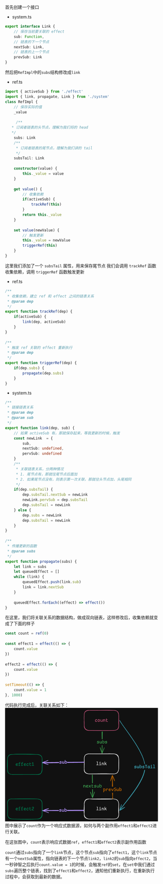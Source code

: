 首先创建一个接口
* system.ts
```ts
export interface Link {
    // 保存当前要关联的 effect
    sub: Function,
    // 链表的下一个节点
    nextSub: Link,
    // 链表的上一个节点
    prevSub: Link
}
```
然后把`RefImpl`中的`subs`结构修改成`link`
* ref.ts
```ts
import { activeSub } from './effect'
import { link, propagate, Link } from './system'
class RefImpl {
    // 保存实际的值
    _value

     /**
   * 订阅者链表的头节点，理解为我们将的 head
   */
    subs: Link
    /**
     * 订阅者链表的尾节点，理解为我们讲的 tail
     */
    subsTail: Link

    constructor(value) {
        this._value = value
    }

    get value() {
        // 收集依赖
        if(activeSub) {
            trackRef(this)
        }
        return this._value
    }

    set value(newValue) {
        // 触发更新
        this._value = newValue
        triggerRef(this)
    }
}
```
这里我们添加了一个 `subsTail` 属性，用来保存尾节点
我们会调用 `trackRef` 函数收集依赖，调用 `triggerRef` 函数触发更新
* ref.ts
```ts
/**
 * 收集依赖，建立 ref 和 effect 之间的链表关系
 * @param dep
 */
export function trackRef(dep) {
    if(activeSub) {
        link(dep, activeSub)
    }
}

/**
 * 触发 ref 关联的 effect 重新执行
 * @param dep
 */
export function triggerRef(dep) {
    if(dep.subs) {
        propagate(dep.subs)
    }
}
```
* system.ts
```ts
/**
 * 链接链表关系
 * @param dep
 * @param sub
 */
export function link(dep, sub) {
    // 如果 activeSub 有，那就保存起来，等我更新的时候，触发
    const newLink  = {
        sub,
        nextSub: undefined,
        pervSub: undefined
    }
    /**
     * 关联链表关系，分两种情况
     * 1. 尾节点有，那就往尾节点后面加
     * 2. 如果尾节点没有，则表示第一次关联，那就往头节点加，头尾相同
     */
    if(dep.subsTail) {
        dep.subsTail.nextSub = newLink
        newLink.pervSub = dep.subsTail
        dep.subsTail = newLink
    } else {
        dep.subs = newLink
        dep.subsTail = newLink
    }
}

/**
 * 传播更新的函数
 * @param subs
 */
export function propagate(subs) {
    let link = subs
    let queuedEffect = []
    while (link) {
        queuedEffect.push(link.sub)
        link = link.nextSub
    }

    queuedEffect.forEach((effect) => effect())
}
```
在这里，我们将关联关系的数据结构，做成双向链表，这样修改后，收集依赖就变成了下面的样子
```ts
const count = ref(0)

const effect1 = effect(() => {
    count.value
})

effect2 = effect(() => {
    count.value
})

setTimeout(() => {
    count.value = 1
}, 1000)
```
代码执行完成后，关联关系如下：
![alt text](../image/reactivity/2-4.png)
图中展示了`count`作为一个响应式数据源，如何与两个副作用`effect1`和`effect2`进行关联。

在这张图中，`count`表示响应式数据`ref`，`effect1`和`effect2`表示副作用函数

`count`通过`subs`指向了一个`link`节点，这个节点`sub`指向了`effect1`，这个`link`节点有一个`nextSub`属性，指向链表的下一个节点`link2`，`link2`的`sub`指向`effect2`，当一秒钟智之后执行`count.value = 1`的时候，会触发`ref`的`set`，在`set`中我们通过`subs`遍历整个链表，找到了`effect1`和`effect2`，通知他们重新执行，在重新执行过程中，会获取到最新的数据。